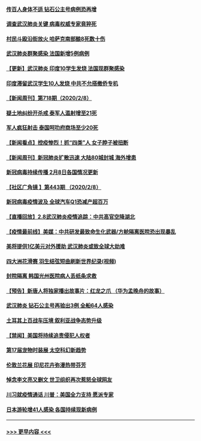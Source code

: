 #### [传百人身体不适 钻石公主号病例恐再增](../pages/prog202/a102773051.md?t=02091411) 
#### [调查武汉肺炎关键 病毒权威专家竟猝死](../pages/prog202/a102773033.md?t=02091411) 
#### [村民斗殴沿街放火 哈萨克南部酿8死数十伤](../pages/prog202/a102772980.md?t=02091411) 
#### [武汉肺炎群聚感染 法国新增5例病例](../pages/prog202/a102772957.md?t=02091411) 
#### [【更新】武汉肺炎 印度10学生发烧 法国现群聚感染](../pages/prog202/a102770740.md?t=02091411) 
#### [印度滞留武汉学生10人发烧 中共不允搭撤侨专机](../pages/prog202/a102772946.md?t=02091411) 
#### [【新闻周刊】第718期（2020/2/8）](../pages/prog202/a102772921.md?t=02091411) 
#### [疑土地纠纷开杀戒 泰军人滥射增至21死](../pages/prog202/a102772913.md?t=02091411) 
#### [军人疯狂射击 泰国呵叻府商场至少20死](../pages/prog202/a102772833.md?t=02091411) 
#### [【新闻看点】控疫惨烈！抓“四类”人 女子脖子被扭断](../pages/prog202/a102772896.md?t=02091411) 
#### [【新闻周刊】新冠肺炎扩散迅速 大陆80城封城 海外增患](../pages/prog202/a102772852.md?t=02091411) 
#### [新冠病毒持续传播 2月8日各国情况更新](../pages/prog202/a102772826.md?t=02091411) 
#### [【社区广角镜  】第443期  （2020/2/8）](../pages/prog202/a102772736.md?t=02091411) 
#### [新冠病毒疫情波及 全球汽车Q1恐减产超百万](../pages/prog202/a102772695.md?t=02091411) 
#### [【直播回放】2.8武汉肺炎疫情追踪：中共高官空降湖北](../pages/prog202/a102772618.md?t=02091411) 
#### [【疫情最前线】美媒：中共研发最致命生化武器/方舱隔离医院恐出现暴乱](../pages/prog202/a102772439.md?t=02091411) 
#### [美将提供1亿美元对外援助 武汉肺炎或致全球大劫难](../pages/prog202/a102772361.md?t=02091411) 
#### [四大洲花滑赛 羽生结弦短曲刷新世界纪录(视频)](../pages/prog202/a102772341.md?t=02091411) 
#### [封院隔离 韩国光州医院病人丢纸条求救](../pages/prog202/a102772282.md?t=02091411) 
#### [【预告】新唐人将独家播出故事片：红龙之爪 （华为孟晚舟的故事）](../pages/prog202/a102767728.md?t=02091411) 
#### [武汉肺炎 钻石公主号再验出3例 全船64人感染](../pages/prog202/a102771726.md?t=02091411) 
#### [土耳其上百战车压境 叙利亚战争态势升级](../pages/prog202/a102772132.md?t=02091411) 
#### [【禁闻】美国将持续追责侵犯人权者](../pages/prog202/a102772042.md?t=02091411) 
#### [第17届宠物时装展 太空科幻新趋势](../pages/prog202/a102772033.md?t=02091411) 
#### [伦敦兰花展 印尼花卉弥漫热带芬芳](../pages/prog202/a102772026.md?t=02091411) 
#### [悼念李文亮又删文 世卫组织再次惹怒全球网友](../pages/prog202/a102771968.md?t=02091411) 
#### [川习就疫情通话 川普：美国全力支持 愿派专家](../pages/prog202/a102771930.md?t=02091411) 
#### [日本游轮增41人感染 各国持续现新病例](../pages/prog202/a102771912.md?t=02091411) 

----
#### [ >>> 更早内容 <<< ](../indexes/prog202-earlier.md)
